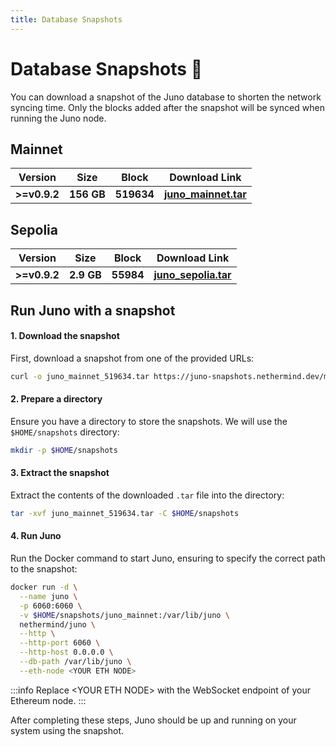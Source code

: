```yaml
---
title: Database Snapshots
---
```


# Database Snapshots :camera_flash:

You can download a snapshot of the Juno database to shorten the network syncing time. Only the blocks added after the snapshot will be synced when running the Juno node.

## Mainnet

| Version      | Size       | Block      | Download Link                                                                                        |
| ------------ | ---------- | ---------- | ---------------------------------------------------------------------------------------------------- |
| **>=v0.9.2** | **156 GB** | **519634** | [**juno_mainnet.tar**](https://juno-snapshots.nethermind.dev/mainnet/juno_mainnet_v0.9.3_519634.tar) |

## Sepolia

| Version      | Size       | Block     | Download Link                                                                                        |
| ------------ | ---------- | --------- | ---------------------------------------------------------------------------------------------------- |
| **>=v0.9.2** | **2.9 GB** | **55984** | [**juno_sepolia.tar**](https://juno-snapshots.nethermind.dev/sepolia/juno_sepolia_v0.11.4_55984.tar) |

## Run Juno with a snapshot

#### 1. Download the snapshot

First, download a snapshot from one of the provided URLs:

```bash
curl -o juno_mainnet_519634.tar https://juno-snapshots.nethermind.dev/mainnet/juno_mainnet_v0.9.3_519634.tar
```

#### 2. Prepare a directory

Ensure you have a directory to store the snapshots. We will use the `$HOME/snapshots` directory:

```bash
mkdir -p $HOME/snapshots
```

#### 3. Extract the snapshot

Extract the contents of the downloaded `.tar` file into the directory:

```bash
tar -xvf juno_mainnet_519634.tar -C $HOME/snapshots
```

#### 4. Run Juno

Run the Docker command to start Juno, ensuring to specify the correct path to the snapshot:

```bash
docker run -d \
  --name juno \
  -p 6060:6060 \
  -v $HOME/snapshots/juno_mainnet:/var/lib/juno \
  nethermind/juno \
  --http \
  --http-port 6060 \
  --http-host 0.0.0.0 \
  --db-path /var/lib/juno \
  --eth-node <YOUR ETH NODE>
```

:::info
Replace \<YOUR ETH NODE\> with the WebSocket endpoint of your Ethereum node.
:::

After completing these steps, Juno should be up and running on your system using the snapshot.
